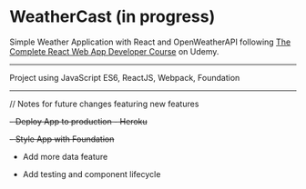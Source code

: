 # WeatherCast (in progress)

Simple Weather Application with React and OpenWeatherAPI following [The Complete React Web App Developer Course](https://www.udemy.com/the-complete-react-web-app-developer-course/) on Udemy.

---

Project using JavaScript ES6, ReactJS, Webpack, Foundation

---

// Notes for future changes featuring new features

~~- Deploy App to production - Heroku~~

~~- Style App with Foundation~~

- Add more data feature

- Add testing and component lifecycle
